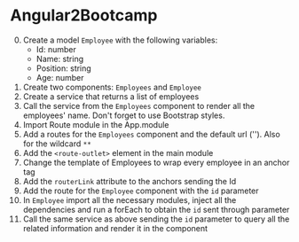 # Angular2Bootcamp

0. Create a model `Employee` with the following variables:
	- Id: number
	- Name: string
	- Position: string
	- Age: number
1. Create two components: `Employees` and `Employee` 
2. Create a service that returns a list of employees
3. Call the service from the `Employees` component to render all the employees' name. Don't forget to use Bootstrap styles.
4. Import Route module in the App.module
5. Add a routes for the `Employees` component and the default url (''). Also for the wildcard `**`
6. Add the `<route-outlet>` element in the main module
7. Change the template of Employees to wrap every employee in an anchor tag
8. Add the `routerLink` attribute to the anchors sending the Id
9. Add the route for the `Employee` component with the `id` parameter
10. In `Employee` import all the necessary modules, inject all the dependencies and run a forEach to obtain the `id` sent through parameter
11. Call the same service as above sending the `id` parameter to query all the related information and render it in the component